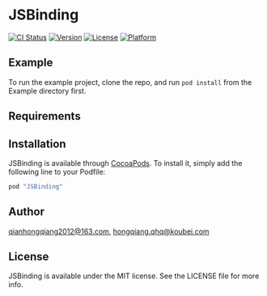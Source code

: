 # JSBinding

[![CI Status](http://img.shields.io/travis/qianhongqiang2012@163.com/JSBinding.svg?style=flat)](https://travis-ci.org/qianhongqiang2012@163.com/JSBinding)
[![Version](https://img.shields.io/cocoapods/v/JSBinding.svg?style=flat)](http://cocoapods.org/pods/JSBinding)
[![License](https://img.shields.io/cocoapods/l/JSBinding.svg?style=flat)](http://cocoapods.org/pods/JSBinding)
[![Platform](https://img.shields.io/cocoapods/p/JSBinding.svg?style=flat)](http://cocoapods.org/pods/JSBinding)

## Example

To run the example project, clone the repo, and run `pod install` from the Example directory first.

## Requirements

## Installation

JSBinding is available through [CocoaPods](http://cocoapods.org). To install
it, simply add the following line to your Podfile:

```ruby
pod "JSBinding"
```

## Author

qianhongqiang2012@163.com, hongqiang.qhq@koubei.com

## License

JSBinding is available under the MIT license. See the LICENSE file for more info.
